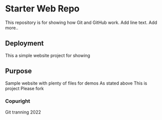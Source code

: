 # Starter Web Repo

This repository is for showing how Git and GitHub work. Add line text. Add more..

## Deployment
This a simple website project for showing 

## Purpose

Sample website with plenty of files for demos
As stated above
This is project
Please fork

### Copuright
Git tranning 2022